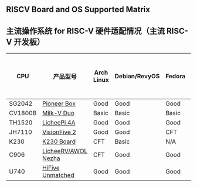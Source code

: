 ## RISCV Board and OS Supported Matrix

## 主流操作系统 for RISC-V 硬件适配情况（主流 RISC-V 开发板）

| CPU     | 产品型号                                  | Arch Linux | Debian/RevyOS | Fedora | FreeBSD | Gentoo | openAnolis | OpenBSD | openCloudOS | openEuler | OpenHarmony | openKylin | openSUSE | Ubuntu | Tina-Linux | Android 13 | Armbian | BuildRoot | 自定制的 Linux 操作系统 | Huawei LiteOS | FreeRTOS | RT-Thread | Zephyr | OpenWRT | ThreadX |
|---------|-------------------------------------------|------------|---------------|--------|---------|--------|------------|---------|-------------|-----------|-------------|-----------|----------|--------|------------|------------|---------|-----------|-------------------------|---------------|----------|-----------|--------|---------|---------|
| SG2042  | [Pioneer Box](./Pioneer/README.md)        | Good       | Good          | Good   | N/A     | Good   | N/A        | N/A     | WIP         | Good      | WIP         | Good      | N/A      | N/A    | N/A        | N/A        | N/A     | N/A       | N/A                     | N/A           | N/A      | N/A       | N/A    | N/A     | N/A     |
| CV1800B | [Milk-V Duo](./Duo/README.md)             | Basic      | Basic         | Basic  | N/A     | CFT    | N/A        | N/A     | N/A         | Basic     | N/A         | N/A       | N/A      | N/A    | N/A        | N/A        | N/A     | Basic     | N/A                     | N/A           | Basic    | Basic     | N/A    | WIP     | N/A     |
| TH1520  | [LicheePi 4A](./LicheePi4A/README.md)     | Good       | Good          | Good   | N/A     | Good   | Good       | N/A     | N/A         | Good      | WIP         | Good      | N/A      | WIP    | N/A        | N/A        | Good    | N/A       | N/A                     | N/A           | N/A      | N/A       | N/A    | Basic   | N/A     |
| JH7110  | [VisionFive 2](./VisionFive2/README.md)   | Good       | Good          | CFT    | Basic   | Good   | CFT        | Basic   | N/A         | Good      | WIP         | Good      | CFT      | Good   | N/A        | WIP        | CFT     | Basic     | N/A                     | N/A           | N/A      | Basic     | N/A    | Basic   | N/A     |
| K230    | [K230 Board](./K230/README.md)            | CFT        | Basic         | N/A    | N/A     | Basic  | CFT        | CFT     | CFT         | CFT       | N/A         | N/A       | N/A      | Basic  | N/A        | N/A        | N/A     | N/A       | N/A                     | N/A           | N/A      | Good      | N/A    | CFT     | N/A     |
| C906    | [LicheeRV/AWOL Nezha](./D1_LicheeRV/)     | CFT        | Good          | Good   | N/A     | CFT    | CFT        | N/A     | N/A         | Good      | N/A         | N/A       | N/A      | Good   | Basic      | N/A        | N/A     | N/A       | N/A                     | N/A           | N/A      | N/A       | N/A    | Basic   | N/A     |
| U740    | [HiFive Unmatched](./Unmatched/README.md) | Good       | Good          | Good   | Good    | Good   | N/A        | Good    | N/A         | Good      | WIP         | Good      | Good     | Good   | N/A        | N/A        | CFH     | N/A       | N/A                     | N/A           | N/A      | N/A       | Basic  | Basic   | N/A     |
